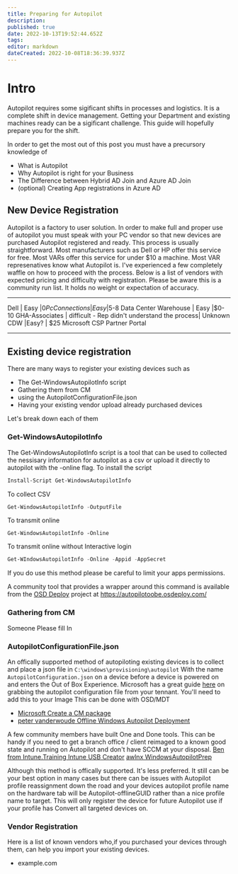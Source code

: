 ```yaml
---
title: Preparing for Autopilot
description: 
published: true
date: 2022-10-13T19:52:44.652Z
tags: 
editor: markdown
dateCreated: 2022-10-08T18:36:39.937Z
---
```


# Intro

Autopilot requires some sigificant shifts in processes and logistics. It is a complete shift in device management. Getting your Department and existing machines ready can be a sigificant challenge. This guide will hopefully prepare you for the shift.

In order to get the most out of this post you must have a precursory knowledge of
- What is Autopilot
- Why Autopilot is right for your Business
- The Difference between Hybrid AD Join and Azure AD Join
- (optional) Creating App registrations in Azure AD

## New Device Registration
Autopilot is a factory to user solution. In order to make full and proper use of autopilot you must speak with your PC vendor so that new devices are purchased Autopilot registered and ready. This process is usually straightforward. Most manufacturers such as Dell or HP offer this service for free. Most VARs offer this service for under $10 a machine. Most VAR represenatives know what Autopilot is. I've experienced a few completely waffle on how to proceed with the process.
Below is a list of vendors with expected pricing and difficulty with registration. Please be aware this is a community run list. It holds no weight or expectation of accuracy.

------
 Dell  | Easy |$0
 Pc Connections | Easy |$5-8
 Data Center Warehouse | Easy |$0-10
 GHA-Associates | difficult - Rep didn't understand the process| Unknown
 CDW |Easy? | $25
 Microsoft CSP Partner Portal
 
 ----
## Existing device registration
There are many ways to register your existing devices such as 

- The Get-WindowsAutopilotInfo script
- Gathering them from CM
- using the AutopilotConfigurationFile.json
- Having your existing vendor upload already purchased devices

Let's break down each of them

### Get-WindowsAutopilotInfo
The Get-WindowsAutopilotInfo script is a tool that can be used to collected the nessisary information for autopilot as a csv or upload it directly to autopilot with the -online flag.
To install the script
```powershell
Install-Script Get-WindowsAutopilotInfo
```

To collect CSV
```powershell
Get-WindowsAutopilotInfo -OutputFile
```

To transmit online
```poweshell
Get-WindowsAutopilotInfo -Online
```
To transmit online without Interactive login
```powershell
Get-WIndowsAutopilotInfo -Online -Appid -AppSecret
```
If you do use this method please be careful to limit your apps permissions.

A community tool that provides a wrapper around this command is available from the [OSD Deploy](http://osdeploy.com) project at https://autopilotoobe.osdeploy.com/

### Gathering from CM
Someone Please fill In

### AutopilotConfigurationFile.json
An offically supported method of autopiloting existing devices is to collect and place a json file in `C:\windows\provisioning\autopilot` With the name `AutopilotConfiguration.json` on a device before a device is powered on and enters the Out of Box Experience. Microsoft has a great guide [here](https://learn.microsoft.com/en-us/mem/autopilot/existing-devices) on grabbing the autopilot configuration file from your tennant.
You'll need to add this to your Image
This can be done with OSD/MDT
 - [Microsoft Create a CM package](https//learn.microsoft.com/en-us/mem/autopilot/existing-devices)
 - [peter vanderwoude Offline Windows Autopilot Deployment](https//www.petervanderwoude.nl/post/offline-windows-autopilot-deployment-profile/)
 
 A few community members have built One and Done tools. This can be handy if you need to get a branch office / client reimaged to a known good state and running on Autopilot and don't have SCCM at your disposal.
 [Ben from Intune.Training Intune USB Creator](https://github.com/tabs-not-spaces/Intune.USB.Creator)
 [awlnx WindowsAutopilotPrep](https://github.com/awlnx/WindowsAutopilotPrep)

Although this method is offically supported. It's less preferred. It still can be your best option in many cases but there can be issues with Autopilot profile reassignment down the road and your devices autopilot profile name on the hardware tab will be Autopilot-offlineGUID rather than a nice profile name to target. This will only register the device for future Autopilot use if your profile has Convert all targeted devices on.

### Vendor Registration
Here is a list of known vendors who,if you purchased your devices through them, can help you import your existing devices.

- example.com